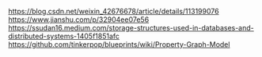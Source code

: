 https://blog.csdn.net/weixin_42676678/article/details/113199076
https://www.jianshu.com/p/32904ee07e56
https://ssudan16.medium.com/storage-structures-used-in-databases-and-distributed-systems-1405f1851afc
https://github.com/tinkerpop/blueprints/wiki/Property-Graph-Model
